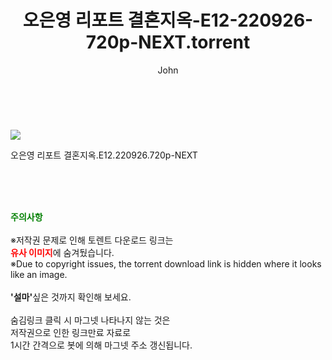 ﻿---
layout: post
title:  "    오은영 리포트 결혼지옥-E12-220926-720p-NEXT.torrent"
author: John
categories: [ TV ]
tags: [  ]
image: https://torrentrj55.com/uploadfile/full/28b6f58ad590dd7089d42e0cade7fb270aa30c95.jpg 
description: "    오은영 리포트 결혼지옥-E12-220926-720p-NEXT torrent 정보 공유"
toc: true
toc_sticky: true
---

<br>
<p><img src="https://torrentrj55.com/uploadfile/full/28b6f58ad590dd7089d42e0cade7fb270aa30c95.jpg"/></p>
 오은영 리포트 결혼지옥.E12.220926.720p-NEXT  
    
<br><br><br>
<p data-ke-size="size16"><b><span style="color: green;">주의사항</span></b><br /><br />※저작권 문제로 인해 토렌트 다운로드 링크는<br /><b><span style="color: red;">유사 이미지</span></b>에 숨겨뒀습니다.<br />※Due to copyright issues, the torrent download link is hidden where it looks like an image.<br /><br /><b>'설마'</b>싶은 것까지 확인해 보세요.<br /><br />숨김링크 클릭 시 마그넷 나타나지 않는 것은<br />저작권으로 인한 링크만료 자료로<br />1시간 간격으로 봇에 의해 마그넷 주소 갱신됩니다.</p>

